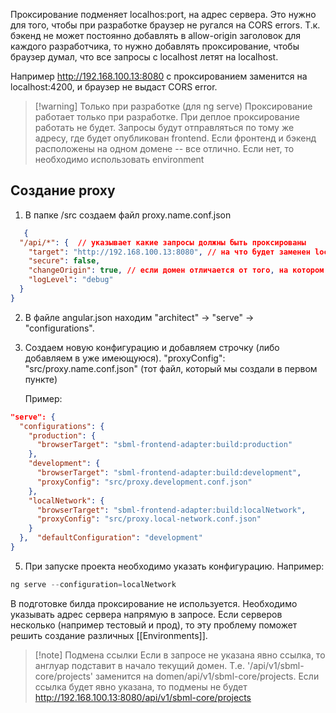 Проксирование подменяет localhos:port, на адрес сервера. Это нужно для того, чтобы при разработке браузер не ругался на CORS errors. 
Т.к. бэкенд не может постоянно добавлять в allow-origin заголовок для каждого разработчика, то нужно добавлять проксирование, чтобы браузер думал, что все запросы с localhost летят на localhost.

Например http://192.168.100.13:8080 с проксированием заменится на localhost:4200, и браузер не выдаст CORS error.

>[!warning] Только при разработке (для ng serve)
>Проксирование работает только при разработке. При деплое проксирование работать не будет. Запросы будут отправляться по тому же адресу, где будет опубликован frontend. Если фронтенд и бэкенд расположены на одном домене -- все отлично. Если нет, то необходимо использовать environment

## Создание proxy
1. В папке /src создаем файл proxy.name.conf.json
```json
   {  
  "/api/*": {  // указывает какие запросы должны быть проксированы
    "target": "http://192.168.100.13:8080", // на что будет заменен localhost 
    "secure": false,  
    "changeOrigin": true, // если домен отличается от того, на котором мы располагаемся, то true 
    "logLevel": "debug" 
  }  
}
```
2. В файле angular.json находим "architect" -> "serve" -> "configurations".
3. Создаем новую конфигурацию и добавляем строчку (либо добавляем в уже имеющуюся). 
   "proxyConfig": "src/proxy.name.conf.json" (тот файл, который мы создали в первом пункте)
   
   Пример:
```json
"serve": {  
  "configurations": {  
    "production": {  
      "browserTarget": "sbml-frontend-adapter:build:production"  
    },  
    "development": {  
      "browserTarget": "sbml-frontend-adapter:build:development",  
      "proxyConfig": "src/proxy.development.conf.json"  
    },  
    "localNetwork": {  
      "browserTarget": "sbml-frontend-adapter:build:localNetwork",  
      "proxyConfig": "src/proxy.local-network.conf.json"  
    }  
  },  "defaultConfiguration": "development"  
}
```
5. При запуске проекта необходимо указать конфигурацию.
   Например: 
```js
ng serve --configuration=localNetwork
```

В подготовке билда проксирование не используется. Необходимо указывать адрес сервера напрямую в запросе. Если серверов несколько (например тестовый и прод), то эту проблему поможет решить создание различных [[Environments]].

>[!note] Подмена ссылки
>Если в запросе не указана явно ссылка, то англуар подставит в начало текущий домен.
>Т.е. '/api/v1/sbml-core/projects' заменится на domen/api/v1/sbml-core/projects. Если ссылка будет явно указана, то подмены не будет
>http://192.168.100.13:8080/api/v1/sbml-core/projects
>
